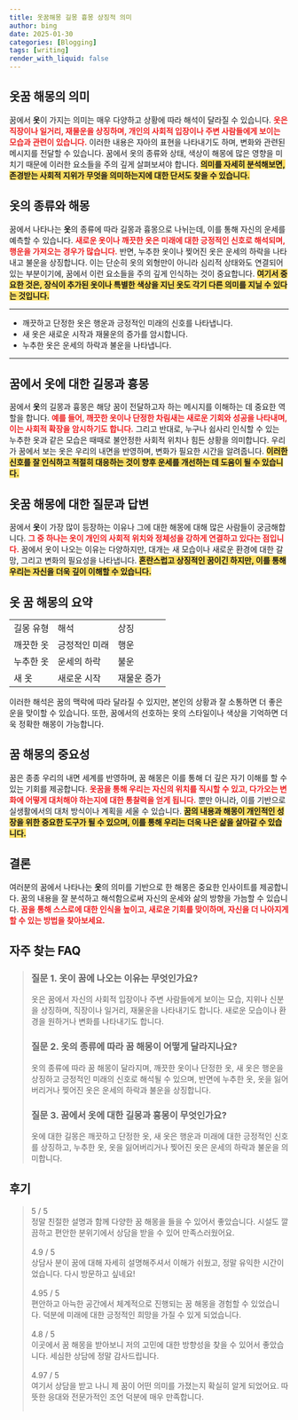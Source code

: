 ```yaml
---
title: 옷꿈해몽 길몽 흉몽 상징적 의미
author: bing
date: 2025-01-30
categories: [Blogging]
tags: [writing]
render_with_liquid: false
---
```



<h2 id='옷꿈 해몽의 의미'>옷꿈 해몽의 의미</h2>

<p>꿈에서 <b>옷</b>이 가지는 의미는 매우 다양하고 상황에 따라 해석이 달라질 수 있습니다. <b><span style="color: #ee2323;">옷은 직장이나 일거리, 재물운을 상징하며, 개인의 사회적 입장이나 주변 사람들에게 보이는 모습과 관련이 있습니다.</span></b> 이러한 내용은 자아의 표현을 나타내기도 하며, 변화와 관련된 메시지를 전달할 수 있습니다. 꿈에서 옷의 종류와 상태, 색상이 해몽에 많은 영향을 미치기 때문에 이러한 요소들을 주의 깊게 살펴보셔야 합니다. <b><span style="background-color: #ffe066;">의미를 자세히 분석해보면, 존경받는 사회적 지위가 무엇을 의미하는지에 대한 단서도 찾을 수 있습니다.</span></b></p>

<h2 id='옷의 종류와 해몽'>옷의 종류와 해몽</h2>

<p>꿈에서 나타나는 <b>옷</b>의 종류에 따라 길몽과 흉몽으로 나뉘는데, 이를 통해 자신의 운세를 예측할 수 있습니다. <b><span style="color: #ee2323;">새로운 옷이나 깨끗한 옷은 미래에 대한 긍정적인 신호로 해석되며, 행운을 가져오는 경우가 많습니다.</span></b> 반면, 누추한 옷이나 찢어진 옷은 운세의 하락을 나타내고 불운을 상징합니다. 이는 단순히 옷의 외형만이 아니라 심리적 상태와도 연결되어 있는 부분이기에, 꿈에서 이런 요소들을 주의 깊게 인식하는 것이 중요합니다. <b><span style="background-color: #ffe066;">여기서 중요한 것은, 장식이 추가된 옷이나 특별한 색상을 지닌 옷도 각기 다른 의미를 지닐 수 있다는 것입니다.</span></b></p>

<hr />

<ul>
    <li>깨끗하고 단정한 옷은 행운과 긍정적인 미래의 신호를 나타냅니다.</li>
    <li>새 옷은 새로운 시작과 재물운의 증가를 암시합니다.</li>
    <li>누추한 옷은 운세의 하락과 불운을 나타냅니다.</li>
</ul>

<hr />

<h2 id='꿈에서 옷에 대한 길몽과 흉몽'>꿈에서 옷에 대한 길몽과 흉몽</h2>

<p>꿈에서 <b>옷</b>의 길몽과 흉몽은 해당 꿈이 전달하고자 하는 메시지를 이해하는 데 중요한 역할을 합니다. <b><span style="color: #ee2323;">예를 들어, 깨끗한 옷이나 단정한 차림새는 새로운 기회와 성공을 나타내며, 이는 사회적 확장을 암시하기도 합니다.</span></b> 그리고 반대로, 누구나 쉽사리 인식할 수 있는 누추한 옷과 같은 모습은 때때로 불안정한 사회적 위치나 힘든 상황을 의미합니다. 우리가 꿈에서 보는 옷은 우리의 내면을 반영하며, 변화가 필요한 시간을 알려줍니다. <b><span style="background-color: #ffe066;">이러한 신호를 잘 인식하고 적절히 대응하는 것이 향후 운세를 개선하는 데 도움이 될 수 있습니다.</span></b></p>

<h2 id='옷꿈 해몽에 대한 질문과 답변'>옷꿈 해몽에 대한 질문과 답변</h2>

<p>꿈에서 <b>옷</b>이 가장 많이 등장하는 이유나 그에 대한 해몽에 대해 많은 사람들이 궁금해합니다. <b><span style="color: #ee2323;">그 중 하나는 옷이 개인의 사회적 위치와 정체성을 강하게 연결하고 있다는 점입니다.</span></b> 꿈에서 옷이 나오는 이유는 다양하지만, 대개는 새 모습이나 새로운 환경에 대한 갈망, 그리고 변화의 필요성을 나타냅니다. <b><span style="background-color: #ffe066;">혼란스럽고 상징적인 꿈이긴 하지만, 이를 통해 우리는 자신을 더욱 깊이 이해할 수 있습니다.</span></b></p>

<h2 id='옷 꿈 해몽의 요약'>옷 꿈 해몽의 요약</h2>

<table>
    <tr>
        <td>길몽 유형</td>
        <td>해석</td>
        <td>상징</td>
    </tr>
    <tr>
        <td>깨끗한 옷</td>
        <td>긍정적인 미래</td>
        <td>행운</td>
    </tr>
    <tr>
        <td>누추한 옷</td>
        <td>운세의 하락</td>
        <td>불운</td>
    </tr>
    <tr>
        <td>새 옷</td>
        <td>새로운 시작</td>
        <td>재물운 증가</td>
    </tr>
</table>

<p>이러한 해석은 꿈의 맥락에 따라 달라질 수 있지만, 본인의 상황과 잘 소통하면 더 좋은 운을 맞이할 수 있습니다. 또한, 꿈에서의 선호하는 옷의 스타일이나 색상을 기억하면 더욱 정확한 해몽이 가능합니다.</p>

<h2 id='꿈 해몽의 중요성'>꿈 해몽의 중요성</h2>

<p>꿈은 종종 우리의 내면 세계를 반영하며, 꿈 해몽은 이를 통해 더 깊은 자기 이해를 할 수 있는 기회를 제공합니다. <b><span style="color: #ee2323;">옷꿈을 통해 우리는 자신의 위치를 직시할 수 있고, 다가오는 변화에 어떻게 대처해야 하는지에 대한 통찰력을 얻게 됩니다.</span></b> 뿐만 아니라, 이를 기반으로 실생활에서의 대처 방식이나 계획을 세울 수 있습니다. <b><span style="background-color: #ffe066;">꿈의 내용과 해몽이 개인적인 성장을 위한 중요한 도구가 될 수 있으며, 이를 통해 우리는 더욱 나은 삶을 살아갈 수 있습니다.</span></b></p>

<h2 id='결론'>결론</h2>

<p>여러분의 꿈에서 나타나는 <b>옷</b>의 의미를 기반으로 한 해몽은 중요한 인사이트를 제공합니다. 꿈의 내용을 잘 분석하고 해석함으로써 자신의 운세와 삶의 방향을 가늠할 수 있습니다. <b><span style="color: #ee2323;">꿈을 통해 스스로에 대한 인식을 높이고, 새로운 기회를 맞이하며, 자신을 더 나아지게 할 수 있는 방법을 찾아보세요.</span></b></p>


<h2 id='자주_찾는_FAQ'>자주 찾는 FAQ</h2>
<div itemscope="" itemtype="https://schema.org/FAQPage"> 
<blockquote> 
<div itemscope="" itemprop="mainEntity" itemtype="https://schema.org/Question"> 
<h3 itemprop="name">질문 1. 옷이 꿈에 나오는 이유는 무엇인가요?</h3> 
<div itemscope="" itemprop="acceptedAnswer" itemtype="https://schema.org/Answer"> 
<span itemprop="text"> 
<p>옷은 꿈에서 자신의 사회적 입장이나 주변 사람들에게 보이는 모습, 지위나 신분을 상징하며, 직장이나 일거리, 재물운을 나타내기도 합니다. 새로운 모습이나 환경을 원하거나 변화를 나타내기도 합니다.</p> 
</span> 
</div> 
</div> 

<div itemscope="" itemprop="mainEntity" itemtype="https://schema.org/Question"> 
<h3 itemprop="name">질문 2. 옷의 종류에 따라 꿈 해몽이 어떻게 달라지나요?</h3> 
<div itemscope="" itemprop="acceptedAnswer" itemtype="https://schema.org/Answer"> 
<span itemprop="text"> 
<p>옷의 종류에 따라 꿈 해몽이 달라지며, 깨끗한 옷이나 단정한 옷, 새 옷은 행운을 상징하고 긍정적인 미래의 신호로 해석될 수 있으며, 반면에 누추한 옷, 옷을 잃어버리거나 찢어진 옷은 운세의 하락과 불운을 상징합니다.</p> 
</span> 
</div> 
</div> 

<div itemscope="" itemprop="mainEntity" itemtype="https://schema.org/Question"> 
<h3 itemprop="name">질문 3. 꿈에서 옷에 대한 길몽과 흉몽이 무엇인가요?</h3> 
<div itemscope="" itemprop="acceptedAnswer" itemtype="https://schema.org/Answer"> 
<span itemprop="text"> 
<p>옷에 대한 길몽은 깨끗하고 단정한 옷, 새 옷은 행운과 미래에 대한 긍정적인 신호를 상징하고, 누추한 옷, 옷을 잃어버리거나 찢어진 옷은 운세의 하락과 불운을 의미합니다.</p> 
</span> 
</div> 
</div> 
</blockquote> 
</div>
<h2 id='후기'>후기</h2>
<div itemscope itemtype="https://schema.org/Product">
  <blockquote>
  <div itemprop="review" itemscope itemtype="https://schema.org/Review">
      <div itemprop="reviewRating" itemscope itemtype="https://schema.org/Rating"> <span itemprop="ratingValue">5</span> / <span itemprop="bestRating">5</span> </div>
      <span itemprop="reviewBody">정말 친절한 설명과 함께 다양한 꿈 해몽을 들을 수 있어서 좋았습니다. 시설도 깔끔하고 편안한 분위기에서 상담을 받을 수 있어 만족스러웠어요.</span>
  </div>
  <br>
  <div itemprop="review" itemscope itemtype="https://schema.org/Review">
      <div itemprop="reviewRating" itemscope itemtype="https://schema.org/Rating"> <span itemprop="ratingValue">4.9</span> / <span itemprop="bestRating">5</span> </div>
      <span itemprop="reviewBody">상담사 분이 꿈에 대해 자세히 설명해주셔서 이해가 쉬웠고, 정말 유익한 시간이었습니다. 다시 방문하고 싶네요!</span>
  </div>
  <br>
  <div itemprop="review" itemscope itemtype="https://schema.org/Review">
      <div itemprop="reviewRating" itemscope itemtype="https://schema.org/Rating"> <span itemprop="ratingValue">4.95</span> / <span itemprop="bestRating">5</span> </div>
      <span itemprop="reviewBody">편안하고 아늑한 공간에서 체계적으로 진행되는 꿈 해몽을 경험할 수 있었습니다. 덕분에 미래에 대한 긍정적인 희망을 가질 수 있게 되었습니다.</span>
  </div>
  <br>
  <div itemprop="review" itemscope itemtype="https://schema.org/Review">
      <div itemprop="reviewRating" itemscope itemtype="https://schema.org/Rating"> <span itemprop="ratingValue">4.8</span> / <span itemprop="bestRating">5</span> </div>
      <span itemprop="reviewBody">이곳에서 꿈 해몽을 받아보니 저의 고민에 대한 방향성을 찾을 수 있어서 좋았습니다. 세심한 상담에 정말 감사드립니다.</span>
  </div>
  <br>
  <div itemprop="review" itemscope itemtype="https://schema.org/Review">
      <div itemprop="reviewRating" itemscope itemtype="https://schema.org/Rating"> <span itemprop="ratingValue">4.97</span> / <span itemprop="bestRating">5</span> </div>
      <span itemprop="reviewBody">여기서 상담을 받고 나니 제 꿈이 어떤 의미를 가졌는지 확실히 알게 되었어요. 따뜻한 응대와 전문가적인 조언 덕분에 매우 만족합니다.</span>
  </div>
  <br>
  </blockquote>
</div>

